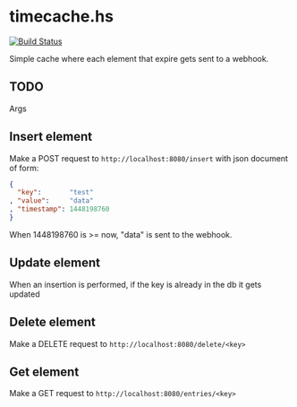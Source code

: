 # timecache.hs

[![Build Status](https://magnum.travis-ci.com/ga2arch/timecache.hs.svg?token=fVfRqtJ2xpjs3BsujiSp&branch=master)](https://magnum.travis-ci.com/ga2arch/timecache.hs)

Simple cache where each element that expire gets sent to a webhook.

## TODO
Args

## Insert element

Make a POST request to ```http://localhost:8080/insert``` with json document of form:

```json
{
  "key":       "test"
, "value":     "data"
, "timestamp": 1448198760
}
```

When 1448198760 is >= now, "data" is sent to the webhook.


## Update element
When an insertion is performed, if the key is already in the db it gets updated

## Delete element

Make a DELETE request to ```http://localhost:8080/delete/<key>```

## Get element

Make a GET request to ```http://localhost:8080/entries/<key>```
